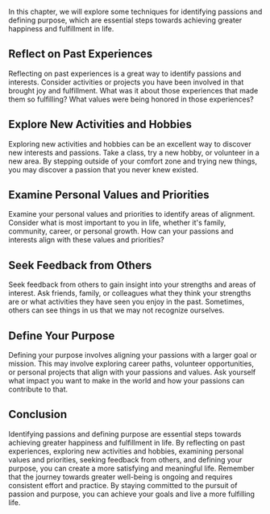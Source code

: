 
In this chapter, we will explore some techniques for identifying passions and defining purpose, which are essential steps towards achieving greater happiness and fulfillment in life.

Reflect on Past Experiences
---------------------------

Reflecting on past experiences is a great way to identify passions and interests. Consider activities or projects you have been involved in that brought joy and fulfillment. What was it about those experiences that made them so fulfilling? What values were being honored in those experiences?

Explore New Activities and Hobbies
----------------------------------

Exploring new activities and hobbies can be an excellent way to discover new interests and passions. Take a class, try a new hobby, or volunteer in a new area. By stepping outside of your comfort zone and trying new things, you may discover a passion that you never knew existed.

Examine Personal Values and Priorities
--------------------------------------

Examine your personal values and priorities to identify areas of alignment. Consider what is most important to you in life, whether it's family, community, career, or personal growth. How can your passions and interests align with these values and priorities?

Seek Feedback from Others
-------------------------

Seek feedback from others to gain insight into your strengths and areas of interest. Ask friends, family, or colleagues what they think your strengths are or what activities they have seen you enjoy in the past. Sometimes, others can see things in us that we may not recognize ourselves.

Define Your Purpose
-------------------

Defining your purpose involves aligning your passions with a larger goal or mission. This may involve exploring career paths, volunteer opportunities, or personal projects that align with your passions and values. Ask yourself what impact you want to make in the world and how your passions can contribute to that.

Conclusion
----------

Identifying passions and defining purpose are essential steps towards achieving greater happiness and fulfillment in life. By reflecting on past experiences, exploring new activities and hobbies, examining personal values and priorities, seeking feedback from others, and defining your purpose, you can create a more satisfying and meaningful life. Remember that the journey towards greater well-being is ongoing and requires consistent effort and practice. By staying committed to the pursuit of passion and purpose, you can achieve your goals and live a more fulfilling life.
